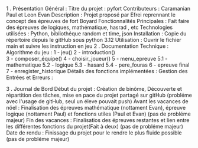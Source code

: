 1 . Présentation Général :
  Titre du projet : pyfort
  Contributeurs : Caramanian Paul et Leon Evan 
  Description : Projet proposé par Efrei reprennant le concept des épreuves de fort Boyard
  Fonctionnalités Principales : Fait faire des épreuves de logiques, mathématique, hasrad , etc
  Technologies utilisées : Python, bibliothéque random et time, json 
  Installation : Copie du répertoire depuis le gitHub sous python 3.12
  Utilisation : Ouvrir le fichier main et suivre les instruction en jeu 
2 . Documentation Technique :
  Algorithme du jeu : 
    1 - jeu() 
    2 - introduction()  
    3 - composer_équipe() 
    4 - choisir_joueur()
    5 - menu_epreuve
    5.1 - mathematique
    5.2 - logique
    5.3 - hasard
    5.4 - pere_fouras
    6 - epreuve final 
    7 - enregister_historique 
  Détails des fonctions implémentées : 
  Gestion des Entrées et Erreurs :

3 . Journal de Bord 
  Début du projet : Création de binôme, Découverte et répartition des tâches, mise en pace du projet partagé sur gitHub (probléme avec l'usage de gitHub, seul un éleve pouvait push)
  Avant les vacances de nöel : Finalisation des épreuves mathématique (nottament Evan), épreuve logique (nottament Paul) et fonctions utiles (Paul et Evan) (pas de probléme majeur)
  Fin des vacances : Finalisatios des épreuves restantes et lien entre les différentes fonctions du projet(Fait à deux) (pas de probléme majeur)
  Date de rendu : Finissage du projet pour le rendre le plus fluide possible (pas de probléme majeur)

  

